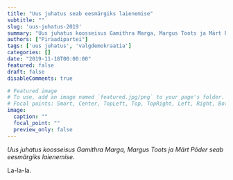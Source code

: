 ```yaml
---
title: "Uus juhatus seab eesmärgiks laienemise"
subtitle: ""
slug: 'uus-juhatus-2019'
summary: "Uus juhatus koosseisus Gamithra Marga, Margus Toots ja Märt Põder seab eesmärgiks seniste huviliste koondamise ning laienemise."
authors: ["Piraadipartei"]
tags: ['uus juhatus', 'valgdemokraatia']
categories: []
date: "2019-11-18T00:00:00"
featured: false
draft: false
disableComments: true

# Featured image
# To use, add an image named `featured.jpg/png` to your page's folder.
# Focal points: Smart, Center, TopLeft, Top, TopRight, Left, Right, BottomLeft, Bottom, BottomRight.
image:
  caption: ""
  focal_point: ""
  preview_only: false
---
```


_Uus juhatus koosseisus Gamithra Marga, Margus Toots ja Märt Põder seab eesmärgiks laienemise._

La-la-la.
